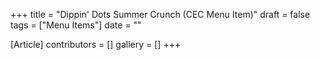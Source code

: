 +++
title = "Dippin' Dots Summer Crunch (CEC Menu Item)"
draft = false
tags = ["Menu Items"]
date = ""

[Article]
contributors = []
gallery = []
+++